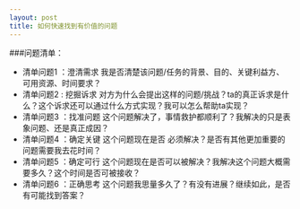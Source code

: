 ```yaml
---
layout: post
title: 如何快速找到有价值的问题
---
```


###问题清单：
- 清单问题1 ：澄清需求
我是否清楚该问题/任务的背景、目的、关键利益方、可用资源、时间要求？
- 清单问题2 : 挖掘诉求
对方为什么会提出这样的问题/挑战？ta的真正诉求是什么？这个诉求还可以通过什么方式实现？我可以怎么帮助ta实现？
- 清单问题3 ：找准问题
这个问题解决了，事情救护都顺利了？我解决的只是表象问题、还是真正成因？
- 清单问题4 ：确定关键
这个问题现在是否 必须解决？是否有其他更加重要的问题需要我去花时间？
- 清单问题5 ：确定可行
这个问题现在是否可以被解决？我解决这个问题大概需要多久？这个时间是否可被接收？
- 清单问题6 ：正确思考
这个问题我思量多久了？有没有进展？继续如此，是否有可能找到答案？
